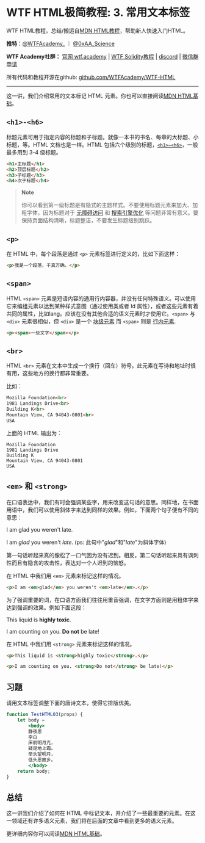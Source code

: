 # WTF HTML极简教程: 3. 常用文本标签

WTF HTML教程，总结/搬运自[MDN HTML教程](https://developer.mozilla.org/zh-CN/docs/Learn/HTML)，帮助新人快速入门HTML。

**推特**：[@WTFAcademy_](https://twitter.com/WTFAcademy_)  ｜ [@0xAA_Science](https://twitter.com/0xAA_Science) 

**WTF Academy社群：** [官网 wtf.academy](https://wtf.academy) | [WTF Solidity教程](https://github.com/AmazingAng/WTFSolidity) | [discord](https://discord.wtf.academy) | [微信群申请](https://docs.google.com/forms/d/e/1FAIpQLSe4KGT8Sh6sJ7hedQRuIYirOoZK_85miz3dw7vA1-YjodgJ-A/viewform?usp=sf_link)

所有代码和教程开源在github: [github.com/WTFAcademy/WTF-HTML](https://github.com/WTFAcademy/WTF-HTML)

---

这一讲，我们介绍常用的文本标记 HTML 元素。你也可以直接阅读[MDN HTML基础](https://developer.mozilla.org/zh-CN/docs/Learn/Getting_started_with_the_web/HTML_basics)。

## `<h1>-<h6>`

标题元素可用于指定内容的标题和子标题。就像一本书的书名、每章的大标题、小标题，等。HTML 文档也是一样。HTML 包括六个级别的标题，[`<h1>–<h6>`](https://developer.mozilla.org/zh-CN/docs/Web/HTML/Element/Heading_Elements)，一般最多用到 3-4 级标题。

```html
<h1>主标题</h1>
<h2>顶层标题</h2>
<h3>子标题</h3>
<h4>次子标题</h4>
```

> **Note**
>
> 你可以看到第一级标题是有隐式的主题样式。不要使用标题元素来加大、加粗字体，因为标题对于 [无障碍访问](https://developer.mozilla.org/zh-CN/docs/Learn/Accessibility) 和 [搜索引擎优化](https://developer.mozilla.org/zh-CN/docs/Learn/HTML/Introduction_to_HTML/HTML_text_fundamentals#为什么我们需要结构化？) 等问题非常有意义。要保持页面结构清晰，标题整洁，不要发生标题级别跳跃。

## `<p>`

在 HTML 中，每个段落是通过 `<p>` 元素标签进行定义的，比如下面这样：

```html
<p>我是一个段落，千真万确。</p>
```

## `<span>`

HTML `<span>` 元素是短语内容的通用行内容器，并没有任何特殊语义。可以使用它来编组元素以达到某种样式意图（通过使用类或者 Id 属性），或者这些元素有着共同的属性，比如lang。应该在没有其他合适的语义元素时才使用它。`<span>` 与 `<div>` 元素很相似，但 `<div>` 是一个 [块级元素](https://developer.mozilla.org/zh-CN/docs/Web/HTML/Block-level_elements) 而 `<span>` 则是 [行内元素](https://developer.mozilla.org/zh-CN/docs/Web/HTML/Inline_elements).

```html
<p><span>一些文字</span></p>
```

## `<br>`

HTML `<br>` 元素在文本中生成一个换行（回车）符号。此元素在写诗和地址时很有用，这些地方的换行都非常重要。

比如：

```html
Mozilla Foundation<br>
1981 Landings Drive<br>
Building K<br>
Mountain View, CA 94043-0801<br>
USA
```

上面的 HTML 输出为：

```plain
Mozilla Foundation
1981 Landings Drive
Building K
Mountain View, CA 94043-0801
USA
```

## `<em>` 和 `<strong>`

在口语表达中，我们有时会强调某些字，用来改变这句话的意思。同样地，在书面用语中，我们可以使用斜体字来达到同样的效果。例如，下面两个句子便有不同的意思：

I am glad you weren't late.

I am *glad* you weren't *late*. (ps: 此句中"*glad*"和"*late*"为斜体字体)

第一句话听起来真的像松了一口气因为没有迟到。相反，第二句话听起来具有讽刺性而且有隐含的攻击性，表达对一个人迟到的恼怒。

在 HTML 中我们用 `<em>` 元素来标记这样的情况。

```html
<p>I am <em>glad</em> you weren't <em>late</em>.</p>
```

为了强调重要的词，在口语方面我们往往用重音强调，在文字方面则是用粗体字来达到强调的效果。例如下面这段：

This liquid is **highly toxic**.

I am counting on you. **Do not** be late!

在 HTML 中我们用 `<strong>` 元素来标记这样的情况。

```html
<p>This liquid is <strong>highly toxic</strong>.</p>

<p>I am counting on you. <strong>Do not</strong> be late!</p>
```

## 习题

请用文本标签调整下面的唐诗文本，使得它排版优美。

```jsx live
function TestHTML03(props) {
    let body = 
        <body>
        静夜思
        李白
        床前明月光，
        疑是地上霜。
        举头望明月，
        低头思故乡。
        </body>
    return body;
}
```

## 总结

这一讲我们介绍了如何在 HTML 中标记文本，并介绍了一些最重要的元素。在这一领域还有许多语义元素，我们将在后面的文章中看到更多的语义元素。

更详细内容你可以阅读[MDN HTML基础](https://developer.mozilla.org/zh-CN/docs/Learn/HTML/Introduction_to_HTML/HTML_text_fundamentals)。
